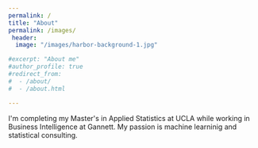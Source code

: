 ```yaml
---
permalink: /
title: "About"
permalink: /images/
 header: 
  image: "/images/harbor-background-1.jpg"

#excerpt: "About me"
#author_profile: true
#redirect_from: 
#  - /about/
#  - /about.html

---
```


I'm completing my Master's in Applied Statistics at UCLA while working in Business Intelligence at Gannett. My passion is machine learninig and statistical consulting.


